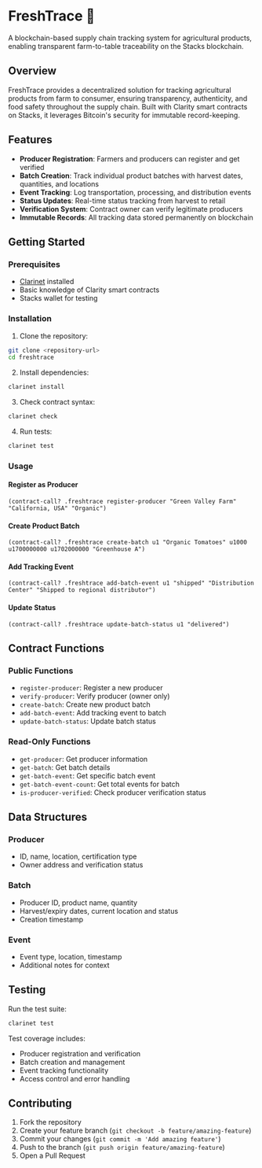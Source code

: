 # FreshTrace 🌱

A blockchain-based supply chain tracking system for agricultural products, enabling transparent farm-to-table traceability on the Stacks blockchain.

## Overview

FreshTrace provides a decentralized solution for tracking agricultural products from farm to consumer, ensuring transparency, authenticity, and food safety throughout the supply chain. Built with Clarity smart contracts on Stacks, it leverages Bitcoin's security for immutable record-keeping.

## Features

- **Producer Registration**: Farmers and producers can register and get verified
- **Batch Creation**: Track individual product batches with harvest dates, quantities, and locations
- **Event Tracking**: Log transportation, processing, and distribution events
- **Status Updates**: Real-time status tracking from harvest to retail
- **Verification System**: Contract owner can verify legitimate producers
- **Immutable Records**: All tracking data stored permanently on blockchain

## Getting Started

### Prerequisites

- [Clarinet](https://github.com/hirosystems/clarinet) installed
- Basic knowledge of Clarity smart contracts
- Stacks wallet for testing

### Installation

1. Clone the repository:
```bash
git clone <repository-url>
cd freshtrace
```

2. Install dependencies:
```bash
clarinet install
```

3. Check contract syntax:
```bash
clarinet check
```

4. Run tests:
```bash
clarinet test
```

### Usage

#### Register as Producer
```clarity
(contract-call? .freshtrace register-producer "Green Valley Farm" "California, USA" "Organic")
```

#### Create Product Batch
```clarity
(contract-call? .freshtrace create-batch u1 "Organic Tomatoes" u1000 u1700000000 u1702000000 "Greenhouse A")
```

#### Add Tracking Event
```clarity
(contract-call? .freshtrace add-batch-event u1 "shipped" "Distribution Center" "Shipped to regional distributor")
```

#### Update Status
```clarity
(contract-call? .freshtrace update-batch-status u1 "delivered")
```

## Contract Functions

### Public Functions

- `register-producer`: Register a new producer
- `verify-producer`: Verify producer (owner only)
- `create-batch`: Create new product batch
- `add-batch-event`: Add tracking event to batch
- `update-batch-status`: Update batch status

### Read-Only Functions

- `get-producer`: Get producer information
- `get-batch`: Get batch details
- `get-batch-event`: Get specific batch event
- `get-batch-event-count`: Get total events for batch
- `is-producer-verified`: Check producer verification status

## Data Structures

### Producer
- ID, name, location, certification type
- Owner address and verification status

### Batch
- Producer ID, product name, quantity
- Harvest/expiry dates, current location and status
- Creation timestamp

### Event
- Event type, location, timestamp
- Additional notes for context

## Testing

Run the test suite:
```bash
clarinet test
```

Test coverage includes:
- Producer registration and verification
- Batch creation and management
- Event tracking functionality
- Access control and error handling

## Contributing

1. Fork the repository
2. Create your feature branch (`git checkout -b feature/amazing-feature`)
3. Commit your changes (`git commit -m 'Add amazing feature'`)
4. Push to the branch (`git push origin feature/amazing-feature`)
5. Open a Pull Request

